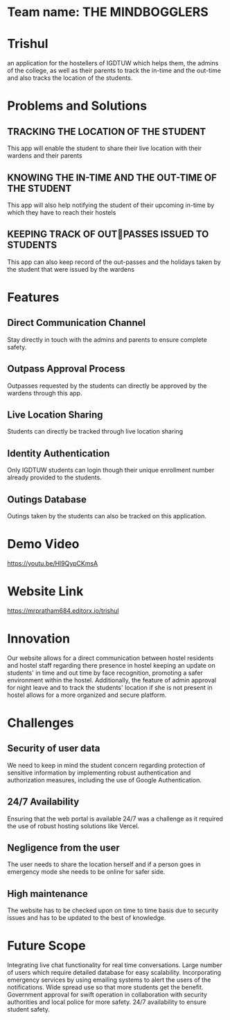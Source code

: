 # Team name: THE MINDBOGGLERS
# Trishul
 an application for the hostellers of IGDTUW which helps them, the admins of the college, as well as their parents to track the in-time and the out-time and also tracks the location of the students.

# Problems and Solutions
## TRACKING THE LOCATION OF THE STUDENT
This app will enable the student to share their live location with their wardens and their parents
## KNOWING THE IN-TIME AND THE OUT-TIME OF THE STUDENT
This app will also help notifying the student of their upcoming in-time by which they have to reach their hostels
## KEEPING TRACK OF OUTPASSES ISSUED TO STUDENTS
This app can also keep record of the out-passes and the holidays taken by the student that were issued by the wardens

# Features
## Direct Communication Channel 
Stay directly in touch with the admins and parents to ensure complete safety.
## Outpass Approval Process
Outpasses requested by the students can directly be approved by the wardens through this app.
## Live Location Sharing 
Students can directly be tracked through live location sharing
## Identity Authentication
Only IGDTUW students can login though their unique enrollment number already provided to the students.
## Outings Database
Outings taken by the students can also be tracked on this application.

# Demo Video
https://youtu.be/Hl9QypCKmsA

# Website Link
https://mrpratham684.editorx.io/trishul

# Innovation
Our website allows for a direct communication between hostel residents and hostel staff regarding there presence in hostel keeping an update on students' in time and out time by face recognition, promoting a safer environment within
the hostel. Additionally, the feature of admin approval for night leave and to track the students' location if she is not present in hostel allows for a more organized and secure platform.

# Challenges
## Security of user data
We need to keep in mind the student concern regarding protection of sensitive information by implementing robust authentication and authorization measures, including the use of Google Authentication.
## 24/7 Availability
Ensuring that the web portal is available 24/7 was a challenge as it required the use of robust hosting solutions like Vercel.
## Negligence from the user
The user needs to share the location herself and if a person goes in emergency mode she needs to be online for safer side.
## High maintenance
The website has to be checked upon on time to time basis due to security issues and has to be updated to the best of knowledge.

# Future Scope
Integrating live chat functionality for real time conversations.
Large number of users which require detailed database for easy scalability.
Incorporating emergency services by using emailing systems to alert the users of the notifications.
Wide spread use so that more students get the benefit.
Government approval for swift operation in collaboration with security authorities and local police for more safety.
24/7 availability to ensure student safety.
